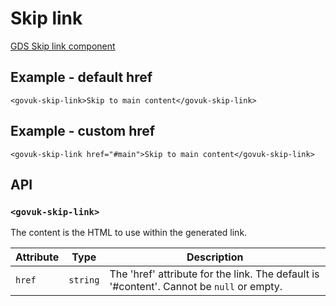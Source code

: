 # Skip link

[GDS Skip link component](https://design-system.service.gov.uk/components/skip-link/)

## Example - default href

```razor
<govuk-skip-link>Skip to main content</govuk-skip-link>
```

## Example - custom href

```razor
<govuk-skip-link href="#main">Skip to main content</govuk-skip-link>
```

## API

### `<govuk-skip-link>`

The content is the HTML to use within the generated link.

| Attribute | Type     | Description                                                                              |
|-----------|----------|------------------------------------------------------------------------------------------|
| `href`    | `string` | The 'href' attribute for the link. The default is '#content'. Cannot be `null` or empty. |
